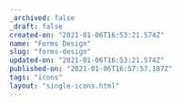 ```yaml
---
_archived: false
_draft: false
created-on: "2021-01-06T16:53:21.574Z"
name: "Forms Design"
slug: "forms-design"
updated-on: "2021-01-06T16:53:21.574Z"
published-on: "2021-01-06T16:57:57.187Z"
tags: "icons"
layout: "single-icons.html"
---
```



